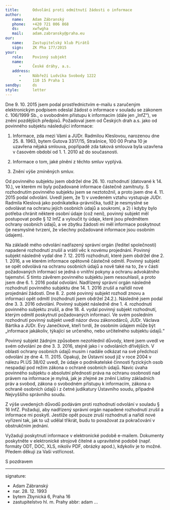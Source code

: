 ```yaml
---
title:      Odvolání proti odmítnutí žádosti o informace
author:
   name:    Adam Zábranský
   phone:   +420 721 006 868
   ds:      xwfwgha
   mail:    adam.zabransky@praha.eu
our:
   name:    Zastupitelský klub Pirátů
   sign:    ZK Pha 177/2015
your:
   role:    Povinný subjekt
   name:    
      -     České dráhy, a.s.
   address:
      -     Nábřeží Ludvíka Svobody 1222
      -     110 15 Praha 1
sendby:     ds
style:      letter
---
```


Dne 9. 10. 2015 jsem podal prostřednictvím e-mailu s zaručeným elektronickým podpisem odeslal žádost o informace v souladu se zákonem č. 106/1999 Sb., o svobodném přístupu k informacím (dále jen „InfZ“), ve znění pozdějších předpisů. Požadoval jsem od Českých drah a.s. jako od povinného subjektu následující informace:

1. Informace, zda mezi Vámi a JUDr. Radmilou Kleslovou, narozenou dne 25. 8. 1963, bytem Gutova 3317/15, Strašnice, 100 00 Praha 10 je uzavřena nějaká smlouva, popřípadě zda taková smlouva byla uzavřena v časovém období od 1. 1. 2010 až do současnosti.

2. Informace o tom, jaké plnění z těchto smluv vyplývá.

3. Znění výše zmíněných smluv.

Od povinného subjektu jsem obdržel dne 26. 10. rozhodnutí (datované k 14. 10.), ve kterém mi byly požadované informace částečně zamítnuty. S rozhodnutím povinného subjektu jsem se neztotožnil, a proto jsem dne 4. 11. 2015 podal odvolání. Uvedl jsem, že 1) v uvedeném vztahu vystupuje JUDr. Radmila Kleslová jako podnikatelka-právnička, tudíž je nesmyslné se odvolávat na ochranu jejích osobních údajů a soukromí, a 2) i kdyby bylo potřeba chránit některé osobní údaje (což není), povinný subjekt měl postupovat podle § 12 InfZ a vyloučit ty údaje, které jsou předmětem ochrany osobních údajů, a ve zbytku žádosti mi měl informace poskytnout (je nesmyslné tvrzení, že všechny požadované informace jsou osobním údajem). 

Na základě mého odvolání nadřazený správní orgán (ředitel společnosti) napadené rozhodnutí zrušil a vrátil věc k novému projednání. Povinný subjekt následně vydal dne 7. 12. 2015 rozhodnutí, které jsem obdržel dne 2. 1. 2016, a ve kterém informace opětovně částečně odmítl. Povinný subjekt se opět odvolává na ochranu osobních údajů a nově také na to, že v části požadovaných informací se jedná o vnitřní pokyny a ochranu advokátního tajemství. S tímto závěrem povinného subjektu jsem nesouhlasil, a proto jsem dne 6. 1. 2016 podal odvolání. Nadřízený správní orgán následně rozhodnutí povinného subjektu dne 14. 1. 2016 zrušil a nařídil nové projednání žádosti. Dne 8. 2. poté povinný subjekt rozhodl znovu a informaci opět odmítl (rozhodnutí jsem obdržel 24.2.). Následně jsem podal dne 3. 3. 2016 odvolání. Povinný subjekt následně dne 1. 4. rozhodnutí povinného subjektu zrušil, a dne 18. 4. vydal povinný subjekt rozhodnutí, kterým odmítl poskytnutí požadovaných informací. Ve svém posledním rozhodnutí povinný subjekt uvedl názor dvou zákonodárců, JUDr. Václava Bártíka a JUDr. Evy Janečkové, kteří tvrdí, že osobním údajem může být „informace jakákoliv, týkající se určeného, nebo určitelného subjektu údajů.“

Povinný subjekt žádným způsobem nezohlednil důvody, které jsem uvedl ve svém odvolání ze dne 3. 3. 2016, stejně jako i v odvoláních dřívějších. V oblasti ochrany osobních údajů musím i nadále odkázat na své předchozí odvolání ze dne 4. 11. 2015. Opakuji, že Ústavní soud již v roce 2004 v nálezu Pl.ÚS 38/02 uvedl, že údaje o podnikatelské činnosti fyzických osob nespadají pod režim zákona o ochraně osobních údajů. Navíc úvaha povinného subjektu o absolutní přednosti práva na ochranu osobnosti nad právem na informace je mylná, jak je zřejmé ze znění Listiny základních práv a svobod, zákona o svobodném přístupu k informacím, zákona o ochraně osobních údajů i z četné judikatury Ústavního soudu, případně Nejvyššího správního soudu.

Z výše uvedených důvodů podávám proti rozhodnutí odvolání v souladu § 16 InfZ. Požaduji, aby nadřízený správní orgán napadené rozhodnutí zrušil a informace mi poskytl. Jestliže opět pouze zruší rozhodnutí a nařídí nové vyřízení tak, jak to už udělal třikrát, budu to považovat za pokračování v obstrukčním jednání.

Vyžaduji poskytnutí informace v elektronické podobě e-mailem. Dokumenty poskytněte v elektronické strojově čitelné a upravitelné podobě (např. formáty ODT, DOC, XLS, nikoliv PDF, obrázky apod.), kdykoliv je to možné. Předem děkuji za Vaši vstřícnost. 

S pozdravem

---
signature: 
  - Adam Zábranský
  - nar. 28. 12. 1993
  - bytem Zbynická 6, Praha 16
  - zastupitelstvo hl. m. Prahy
abbr:       adam
...
